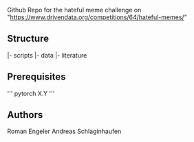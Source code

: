 Github Repo for the hateful meme challenge on "https://www.drivendata.org/competitions/64/hateful-memes/"

## Structure
|- scripts
|- data
|- literature

## Prerequisites
''' pytorch X.Y '''

## Authors
Roman Engeler
Andreas Schlaginhaufen

